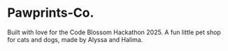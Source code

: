 # Pawprints-Co.
Built with love for the Code Blossom Hackathon 2025. A fun little pet shop for cats and dogs, made by Alyssa and Halima.
